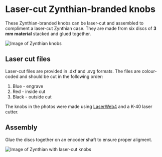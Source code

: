 # Laser-cut Zynthian-branded knobs

These Zynthian-branded knobs can be laser-cut and assembled to compliment a laser-cut Zynthian case. They are made from six discs of **3 mm material** stacked and glued together.

![Image of Zynthian knobs](http://zynthian.org/img/github/Zynthian_knobs.jpg)

## Laser cut files

Laser-cut files are provided in .dxf and .svg formats. The files are colour-coded and should be cut in the following order:

1. Blue - engrave
2. Red - inside cut
3. Black - outside cut

The knobs in the photos were made using [LaserWeb4](https://github.com/LaserWeb/LaserWeb4) and a K-40 laser cutter.

## Assembly

Glue the discs together on an encoder shaft to ensure proper aligment.

![Image of Zynthian with laser-cut knobs](http://zynthian.org/img/github/Zynthian_with_knobs.jpg)
